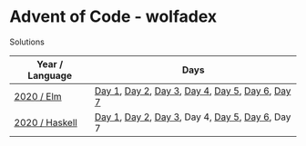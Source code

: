 # Advent of Code - wolfadex

Solutions

| Year / Language                       | Days                                                                                                                                                                                                                                                                                   |
| ------------------------------------- | -------------------------------------------------------------------------------------------------------------------------------------------------------------------------------------------------------------------------------------------------------------------------------------- |
| [2020 / Elm](./2020/lang-elm)         | [Day 1](./2020/lang-elm/src/Day01.elm), [Day 2](./2020/lang-elm/src/Day02.elm), [Day 3](./2020/lang-elm/src/Day03.elm), [Day 4](./2020/lang-elm/src/Day04.elm), [Day 5](./2020/lang-elm/src/Day05.elm), [Day 6](./2020/lang-elm/src/Day06.elm), [Day 7](./2020/lang-elm/src/Day07.elm) |
| [2020 / Haskell](./2020/lang-haskell) | [Day 1](./2020/lang-haskell/src/Day01.hs), [Day 2](./2020/lang-haskell/src/Day02.hs), [Day 3](./2020/lang-haskell/src/Day03.hs), Day 4, [Day 5](./2020/lang-haskell/src/Day05.hs), [Day 6](./2020/lang-haskell/src/Day06.hs), Day 7                                                    |
